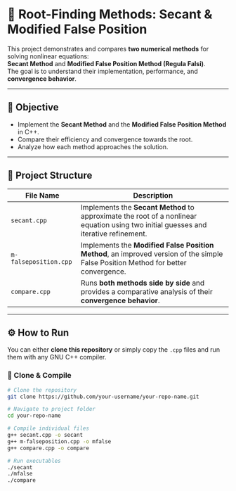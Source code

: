 # 🔢 Root-Finding Methods: Secant & Modified False Position

This project demonstrates and compares **two numerical methods** for solving nonlinear equations:  
**Secant Method** and **Modified False Position Method (Regula Falsi)**.  
The goal is to understand their implementation, performance, and **convergence behavior**.

---

## 🎯 Objective
- Implement the **Secant Method** and the **Modified False Position Method** in C++.  
- Compare their efficiency and convergence towards the root.  
- Analyze how each method approaches the solution.

---

## 📂 Project Structure

| File Name                 | Description |
|----------------------------|-------------|
| `secant.cpp`              | Implements the **Secant Method** to approximate the root of a nonlinear equation using two initial guesses and iterative refinement. |
| `m-falseposition.cpp`     | Implements the **Modified False Position Method**, an improved version of the simple False Position Method for better convergence. |
| `compare.cpp`             | Runs **both methods side by side** and provides a comparative analysis of their **convergence behavior**. |

---

## ⚙️ How to Run

You can either **clone this repository** or simply copy the `.cpp` files and run them with any GNU C++ compiler.

### 🔹 Clone & Compile
```bash
# Clone the repository
git clone https://github.com/your-username/your-repo-name.git

# Navigate to project folder
cd your-repo-name

# Compile individual files
g++ secant.cpp -o secant
g++ m-falseposition.cpp -o mfalse
g++ compare.cpp -o compare

# Run executables
./secant
./mfalse
./compare

